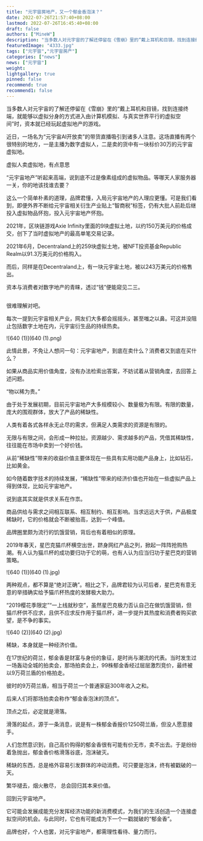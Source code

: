 ```yaml
---
title: "元宇宙房地产，又一个郁金香泡沫？"
date: 2022-07-26T21:57:40+08:00
lastmod: 2022-07-26T16:45:40+08:00
draft: false
authors: ["MineW"]
description: "当多数人对元宇宙的了解还停留在《雪崩》里的“戴上耳机和目镜，找到连接终端，就能够以虚拟分身的方式进入由计算机模拟、与真实世界平行的虚拟空间”时，资本就已经玩起虚拟地产的游戏。"
featuredImage: "4333.jpg"
tags: ["元宇宙","元宇宙房产"]
categories: ["news"]
news: ["元宇宙"]
weight: 
lightgallery: true
pinned: false
recommend: true
recommend1: false
---
```


当多数人对元宇宙的了解还停留在《雪崩》里的“戴上耳机和目镜，找到连接终端，就能够以虚拟分身的方式进入由计算机模拟、与真实世界平行的虚拟空间”时，资本就已经玩起虚拟地产的游戏。



近日，一场名为“元宇宙AI开放卖”的带货直播吸引到诸多人注意。这场直播有两个很特别的地方，一是主播为数字虚拟人，二是卖的货中有一块标价30万的元宇宙虚拟地。



虚拟人卖虚拟地，有点意思



“元宇宙地产”听起来高端，说到底不过是像素组成的虚拟物品。等哪天人家服务器一关，你的地该找谁去要？



这么一个简单朴素的道理，品牌君懂，入局元宇宙地产的人理应更懂。可是我们看到，即便外界不断给元宇宙相关衍生产业贴上“智商税”标签，仍有大批人前赴后继投入虚拟物品怀抱，投入元宇宙地产怀抱。



2021年，区块链游戏Axie Infinity里面的9块虚拟土地，以约150万美元的价格成交，创下了当时虚拟地产的最高单笔交易记录。



2021年6月，Decentraland上的259块虚拟土地，被NFT投资基金Republic Realm以91.3万美元的价格购入。



而后，同样是在Decentraland上，有一块元宇宙土地，被以243万美元的价格售出。



资本与消费者对数字地产的青睐，透过“钱”便能窥见二三。





![图片](data:image/gif;base64,iVBORw0KGgoAAAANSUhEUgAAAAEAAAABCAYAAAAfFcSJAAAADUlEQVQImWNgYGBgAAAABQABh6FO1AAAAABJRU5ErkJggg==)



很难理解对吧。



每次一提到元宇宙相关产业，网友们大多都会摇摇头，甚至嗤之以鼻。可这并没阻止包括数字土地在内，元宇宙衍生品的持续热卖。



![640 (1)](640 (1).png)



此情此景，不免让人想问一句：元宇宙地产，到底在卖什么？消费者又到底在买什么？



如果从商品实用价值角度，没有办法检索出答案，不妨试着从营销角度，去回答上述问题。



“物以稀为贵。”



由于处于发展初期，目前元宇宙地产大多规模较小、数量极为有限。有限的数量，庞大的围观群体，放大了产品的稀缺性。



人类有着各式各样永无止尽的需求，但满足人类需求的资源是有限的。



无限与有限之间，会形成一种拉扯。资源越少、需求越多的产品，凭借其稀缺性，往往能在市场中卖到一个好价钱。



从前“稀缺性”带来的收益价值主要体现在一些具有实用功能产品身上，比如钻石，比如黄金。



如今随着数字技术的持续发展，“稀缺性”带来的经济价值也开始在一些虚拟产品上得到体现，比如元宇宙地产。



说到底其实就是供求关系在作祟。



商品供给与需求之间相互联系、相互制约、相互影响。当求远远大于供，产品极度稀缺时，它的价格就会不断被抬高，达到一个峰值。



品牌圈里颇为流行的饥饿营销，背后也有着相似的原理。



2019年春天，星巴克猫爪杯横空出世，跻身网红产品之列，掀起一阵阵抢购热潮。有人认为猫爪杯的成功要归功于它的萌，也有人认为应当归功于星巴克的营销策略。



![640 (1)](640 (1).jpg)



两种观点，都不算是“绝对正确”。相比之下，品牌君较为认可后者，星巴克有意无意的举措确实给予猫爪杯热度的发酵极大助力。



“2019樱花季限定”“一上线就秒空”，虽然星巴克极力否认自己在做饥饿营销，但猫爪杯供不应求，且供不应求反作用于猫爪杯，进一步提升其热度和消费者购买欲望，是不争的事实。



![640 (2)](640 (2).jpg)



稀缺，本身就是一种经济价值。







在17世纪的荷兰，郁金香是财富与身份的象征，是时尚与潮流的代表。当时发生过一场轰动全城的拍卖会，那场拍卖会上，99株郁金香经过层层激烈竞价，最终被以9万荷兰盾的价格拍走。



彼时的9万荷兰盾，相当于荷兰一个普通家庭300年收入之和。



后来人们将那场拍卖会称作“郁金香泡沫的顶点”。



顶点之后，必定就是滑落。



滑落的起点，源于一条消息，说是有一株郁金香报价1250荷兰盾，但没人愿意接手。



人们忽然意识到，自己高价购得的郁金香很有可能有价无市，卖不出去。于是纷纷着急抛出，郁金香价格滑落谷底，泡沫破灭。



稀缺的东西，总是格外容易引发群体的冲动消费。可只要是泡沫，终有被戳破的一天。



繁华褪去，烟火散尽， 总会回归其本来价值。



回到元宇宙地产。



它可能会发展成能充分发挥经济功能的新消费模式，为我们的生活创造一个连接虚拟空间的机会。与此同时，它也有可能成为下一个一戳就破的“郁金香”。



品牌也好，个人也罢，对元宇宙地产，都需理性看待、量力而行。